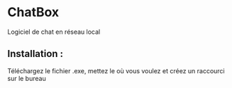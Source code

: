 # ChatBox

Logiciel de chat en réseau local

## Installation :

Téléchargez le fichier .exe, mettez le où vous voulez et créez un raccourci sur le bureau
